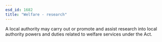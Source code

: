 ```yaml
---
esd_id: 1682
title: "Welfare - research"
---
```


A local authority may carry out or promote and assist research into local authority powers and duties related to welfare services under the Act.

